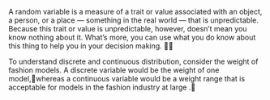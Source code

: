 A random variable is a measure of a trait or value associated with an object, a person, or a place — something in the real world — that is unpredictable. Because this trait or value is unpredictable, however, doesn’t mean you know nothing about it. What’s more, you can use what you do know about this thing to help you in your decision making. 

To understand discrete and continuous distribution, consider the weight of fashion models. A discrete variable would be the weight of one model,whereas a continuous variable would be a weight range that is acceptable for models in the fashion industry at large .



